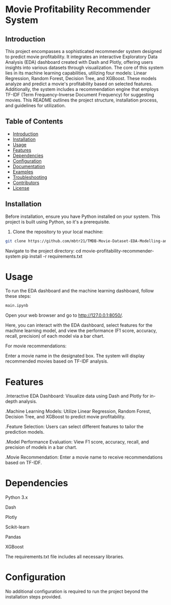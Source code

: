 # Movie Profitability Recommender System

## Introduction

This project encompasses a sophisticated recommender system designed to predict movie profitability. It integrates an interactive Exploratory Data Analysis (EDA) dashboard created with Dash and Plotly, offering users insights into various datasets through visualization. The core of this system lies in its machine learning capabilities, utilizing four models: Linear Regression, Random Forest, Decision Tree, and XGBoost. These models analyze and predict a movie's profitability based on selected features. Additionally, the system includes a recommendation engine that employs TF-IDF (Term Frequency-Inverse Document Frequency) for suggesting movies. This README outlines the project structure, installation process, and guidelines for utilization.

## Table of Contents

- [Introduction](#introduction)
- [Installation](#installation)
- [Usage](#usage)
- [Features](#features)
- [Dependencies](#dependencies)
- [Configuration](#configuration)
- [Documentation](#documentation)
- [Examples](#examples)
- [Troubleshooting](#troubleshooting)
- [Contributors](#contributors)
- [License](#license)

## Installation

Before installation, ensure you have Python installed on your system. This project is built using Python, so it's a prerequisite.

1. Clone the repository to your local machine:

```bash
git clone https://github.com/mbtr21/TMDB-Movie-Dataset-EDA-Modelling-and-Recommender-System.git
``` 
Navigate to the project directory:
cd movie-profitability-recommender-system
pip install -r requirements.txt

# Usage
To run the EDA dashboard and the machine learning dashboard, follow these steps:
```bash
main.ipynb
```
Open your web browser and go to http://127.0.0.1:8050/.

Here, you can interact with the EDA dashboard, select features for the machine learning model, and view the performance (F1 score, accuracy, recall, precision) of each model via a bar chart.

For movie recommendations:

Enter a movie name in the designated box.
The system will display recommended movies based on TF-IDF analysis.

# Features
.Interactive EDA Dashboard: Visualize data using Dash and Plotly for in-depth analysis.

.Machine Learning Models: Utilize Linear Regression, Random Forest, Decision Tree, and XGBoost to predict movie profitability.

.Feature Selection: Users can select different features to tailor the prediction models.

.Model Performance Evaluation: View F1 score, accuracy, recall, and precision of models in a bar chart.

.Movie Recommendation: Enter a movie name to receive recommendations based on TF-IDF.

# Dependencies
Python 3.x

Dash

Plotly

Scikit-learn

Pandas

XGBoost

The requirements.txt file includes all necessary libraries.

# Configuration
No additional configuration is required to run the project beyond the installation steps provided.